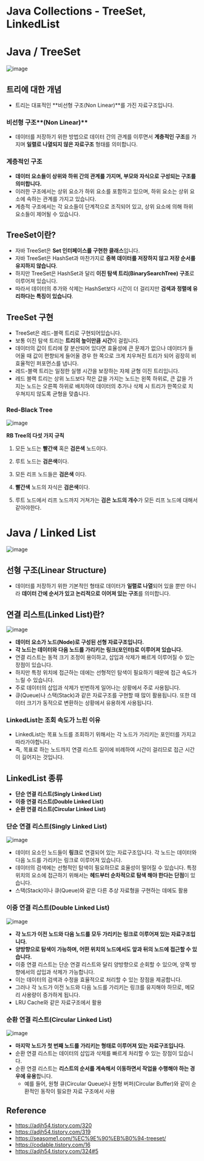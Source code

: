 # Java Collections - TreeSet, LinkedList

# Java / TreeSet

![image](https://github.com/Hoya324/backend-cs-study/assets/96857599/f5dd285f-3e82-466c-85b2-55549ec87027)


## 트리에 대한 개념

- 트리는 대표적인 **비선형 구조(Non Linear)**를 가진 자료구조입니다.

### 비선형 구조**(Non Linear)**

- 데이터를 저장하기 위한 방법으로 데이터 간의 관계를 이루면서 **계층적인 구조**를 가지며 **일렬로 나열되지 않은 자료구조** 형태를 의미합니다.

### 계층적인 구조

- **데이터 요소들이 상위와 하위 간의 관계를 가지며, 부모와 자식으로 구성되는 구조를 의미합니다.**
- 이러한 구조에서는 상위 요소가 하위 요소를 포함하고 있으며, 하위 요소는 상위 요소에 속하는 관계를 가지고 있습니다.
- 계층적 구조에서는 각 요소들이 단계적으로 조직되어 있고, 상위 요소에 의해 하위 요소들이 제어될 수 있습니다.

## TreeSet이란?

- 자바 TreeSet은 **Set 인터페이스를 구현한 클래스**입니다.
- 자바 TreeSet은 HashSet과 마찬가지로 **중복 데이터를 저장하지 않고 저장 순서를 유지하지 않습니다**.
- 하지만 TreeSet은 HashSet과 달리 **이진 탐색 트리(BinarySearchTree) 구조**로 이루어져 있습니다.
- 따라서 데이터의 추가와 삭제는 HashSet보다 시간이 더 걸리지만 **검색과 정렬에 유리하다는 특징이 있습니다**.

## TreeSet 구현

- TreeSet은 레드-블랙 트리로 구현되어있습니다.
- 보통 이진 탐색 트리는 **트리의 높이만큼 시간**이 걸립니다.
- 데이터의 값이 트리에 잘 분산되어 있다면 효율성에 큰 문제가 없으나 데이터가 들어올 때 값이 편향되게 들어올 경우 한 쪽으로 크게 치우쳐진 트리가 되어 굉장히 비효율적인 퍼포먼스를 냅니다.
- 레드-블랙 트리는 일정한 실행 시간을 보장하는 자체 균형 이진 트리입니다.
- 레드 블랙 트리는 상위 노드보다 작은 값을 가지는 노드는 왼쪽 하위로, 큰 값을 가지는 노드는 오른쪽 하위로 배치하여 데이터의 추가나 삭제 시 트리가 한쪽으로 치우쳐지지 않도록 균형을 맞춥니다.

### Red-Black Tree

![image](https://github.com/Hoya324/backend-cs-study/assets/96857599/944bb4d8-9fa0-46bf-9ce0-e9d9bfa337ce)


**RB Tree의 다섯 가지 규칙**

1. 모든 노드는 **빨간색** 혹은 **검은색** 노드이다.

2. 루트 노드는 **검은색**이다.

3. 모든 리프 노드들은 **검은색** 이다.

4. **빨간색** 노드의 자식은 **검은색**이다.

5. 루트 노드에서 리프 노드까지 거쳐가는 **검은 노드의 개수**가 모든 리프 노드에 대해서 같아야한다.

# Java / Linked List

![image](https://github.com/Hoya324/backend-cs-study/assets/96857599/93620dc1-3172-43b1-a6f8-3c547ce0892a)


## 선형 구조(Linear Structure)

- 데이터를 저장하기 위한 기본적인 형태로 데이터가 **일렬로 나열**되어 있을 뿐만 아니라 **데이터 간에 순서가 있고 논리적으로 이어져 있는 구조**를 의미합니다.

## **연결 리스트(Linked List)란?**

![image](https://github.com/Hoya324/backend-cs-study/assets/96857599/f491a223-196f-4862-8fc6-d27711237c10)


- **데이터 요소가 노드(Node)로 구성된 선형 자료구조입니다.**
- **각 노드는 데이터와 다음 노드를 가리키는 링크(포인터)로 이루어져 있습니다.**
- 연결 리스트는 동적 크기 조정이 용이하고, 삽입과 삭제가 빠르게 이루어질 수 있는 장점이 있습니다.
- 하지만 특정 위치에 접근하는 데에는 선형적인 탐색이 필요하기 때문에 접근 속도가 느릴 수 있습니다.
- 주로 데이터의 삽입과 삭제가 빈번하게 일어나는 상황에서 주로 사용됩니다.
- 큐(Queue)나 스택(Stack)과 같은 자료구조를 구현할 때 많이 활용됩니다. 또한 데이터 크기가 동적으로 변환하는 상황에서 유용하게 사용됩니다.

### **LinkedList는 조회 속도가 느린 이유**

- LinkedList는 목표 노드를 조회하기 위해서는 각 노드가 가리키는 포인터를 가지고 따라가야합니다.
- 즉, 목표로 하는 노드까지 연결 리스트 길이에 비례하여 시간이 걸리므로 접근 시간이 길어지는 것입니다.

## LinkedList 종류

- **단순 연결 리스트(Singly Linked List)**
- **이중 연결 리스트(Double Linked List)**
- **순환 연결 리스트(Circular Linked List)**

### **단순 연결 리스트(Singly Linked List)**

![image](https://github.com/Hoya324/backend-cs-study/assets/96857599/9cbda4de-62a4-4d12-bac0-33fe46c93423)


- 데이터 요소인 노드들이 **링크**로 연결되어 있는 자료구조입니다. 각 노드는 데이터와 다음 노드를 가리키는 링크로 이루어져 있습니다.
- 데이터의 검색에는 선형적인 탐색이 필요하므로 효율성이 떨어질 수 있습니다. 특정 위치의 요소에 접근하기 위해서는 **헤드부터 순차적으로 탐색 해야 한다는 단점**이 있습니다.
- 스택(Stack)이나 큐(Queue)와 같은 다른 추상 자료형을 구현하는 데에도 활용

### **이중 연결 리스트(Double Linked List)**

![image](https://github.com/Hoya324/backend-cs-study/assets/96857599/ff4f9490-cf03-42c8-b685-28bef02e43e2)


- **각 노드가 이전 노드와 다음 노드를 모두 가리키는 링크로 이루어져 있는 자료구조입니다.**
- **양방향으로 탐색이 가능하며, 어떤 위치의 노드에서도 앞과 뒤의 노드에 접근할 수 있습니다.**
- 이중 연결 리스트는 단순 연결 리스트와 달리 양방향으로 순회할 수 있으며, 양쪽 방향에서의 삽입과 삭제가 가능합니다.
- 이는 데이터의 검색과 수정을 효율적으로 처리할 수 있는 장점을 제공합니다.
- 그러나 각 노드가 이전 노드와 다음 노드를 가리키는 링크를 유지해야 하므로, 메모리 사용량이 증가하게 됩니다.
- LRU Cache와 같은 자료구조에서 활용

### **순환 연결 리스트(Circular Linked List)**

![image](https://github.com/Hoya324/backend-cs-study/assets/96857599/58979f4e-8481-4604-a757-c50c4df8ae9e)


- **마지막 노드가 첫 번째 노드를 가리키는 형태로 이루어져 있는 자료구조입니다.**
- 순환 연결 리스트는 데이터의 삽입과 삭제를 빠르게 처리할 수 있는 장점이 있습니다.
- 순환 연결 리스트는 **리스트의 순서를 계속해서 이동하면서 작업을 수행해야 하는 경우에 유용**합니다.
    - 예를 들어, 원형 큐(Circular Queue)나 원형 버퍼(Circular Buffer)와 같이 순환적인 동작이 필요한 자료 구조에서 사용

## Reference

- https://adjh54.tistory.com/320
- https://adjh54.tistory.com/319
- https://seasome1.com/%EC%9E%90%EB%B0%94-treeset/
- https://codable.tistory.com/16
- https://adjh54.tistory.com/324#5
